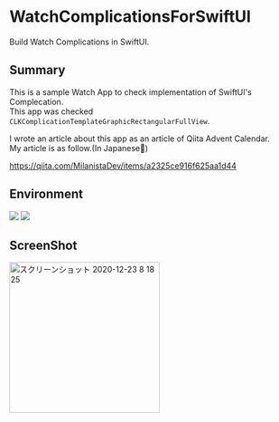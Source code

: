 # WatchComplicationsForSwiftUI
Build Watch Complications in SwiftUI.

## Summary

This is a sample Watch App to check implementation of SwiftUI's Complecation.  
This app was checked `CLKComplicationTemplateGraphicRectangularFullView`.  

I wrote an article about this app as an article of Qiita Advent Calendar.  
My article is as follow.(In Japanese🙏)  

https://qiita.com/MilanistaDev/items/a2325ce916f625aa1d44

## Environment

<img border="0" src="https://img.shields.io/badge/Xcode-Xcode 12.0 and later-informational">  
<img border="0" src="https://img.shields.io/badge/watchOS-watchOS 7.0 and later-brightgreen">


## ScreenShot

<img width="266" alt="スクリーンショット 2020-12-23 8 18 25" src="https://user-images.githubusercontent.com/8732417/103017033-56da1880-4586-11eb-88bd-3189f4017437.png">
